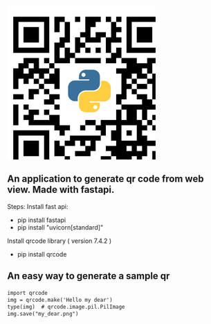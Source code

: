 ![Tux, Logo](logo.png)
## An application to generate qr code from web view. Made with fastapi.

Steps:
Install fast api:
<ul>
  <li>pip install fastapi</li>
  <li>pip install "uvicorn[standard]"</li>
</ul>

Install qrcode library ( version 7.4.2 )
<ul>
  <li>pip install qrcode</li>
</ul>

## An easy way to generate a sample qr

```
import qrcode
img = qrcode.make('Hello my dear')
type(img)  # qrcode.image.pil.PilImage
img.save("my_dear.png")
```

